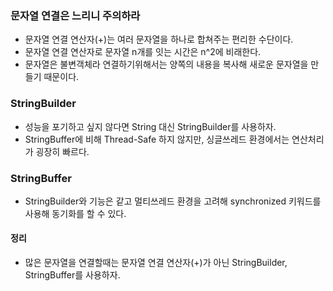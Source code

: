 ### 문자열 연결은 느리니 주의하라
- 문자열 연결 연산자(+)는 여러 문자열을 하나로 합쳐주는 편리한 수단이다.
- 문자열 연결 연산자로 문자열 n개를 잇는 시간은 n^2에 비래한다.
- 문자열은 불변객체라 연결하기위해서는 양쪽의 내용을 복사해 새로운 문자열을 만들기 때문이다.

### StringBuilder
- 성능을 포기하고 싶지 않다면 String 대신 StringBuilder를 사용하자.
- StringBuffer에 비해 Thread-Safe 하지 않지만, 싱글쓰레드 환경에서는 연산처리가 굉장히 빠르다.

### StringBuffer
- StringBuilder와 기능은 같고 멀티쓰레드 환경을 고려해 synchronized 키워드를 사용해 동기화를 할 수 있다.

#### 정리
- 많은 문자열을 연결할때는 문자열 연결 연산자(+)가 아닌 StringBuilder, StringBuffer를 사용하자.